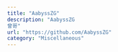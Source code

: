 ```yaml
---
title: "AabyssZG"
description: "AabyssZG
曾哥"
url: "https://github.com/AabyssZG"
category: "Miscellaneous"
---
```

